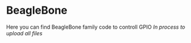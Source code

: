 # BeagleBone
Here you can find BeagleBone family code to controll GPIO
*In process to upload all files*
